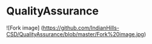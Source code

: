 # QualityAssurance

![Fork image] (https://github.com/IndianHills-CSD/QualityAssurance/blob/master/Fork%20image.jpg)
